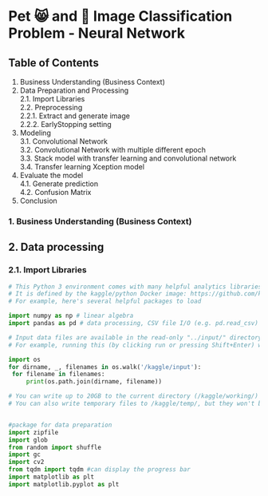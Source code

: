 # Pet 😸 and 🐶 Image Classification Problem - Neural Network


## Table of Contents
1. Business Understanding (Business Context)
2. Data Preparation and Processing\
   2.1. Import Libraries\
   2.2. Preprocessing\
        2.2.1. Extract and generate image\
        2.2.2. EarlyStopping setting
3. Modeling\
   3.1. Convolutional Network\
   3.2. Convolutional Network with multiple different epoch\
   3.3. Stack model with transfer learning and convolutional network\
   3.4. Transfer learning Xception model
4. Evaluate the model\
   4.1. Generate prediction\
   4.2. Confusion Matrix
5. Conclusion


### 1. Business Understanding (Business Context) 


## 2. Data processing
   ### 2.1. Import Libraries
   ```python
# This Python 3 environment comes with many helpful analytics libraries installed
# It is defined by the kaggle/python Docker image: https://github.com/kaggle/docker-python
# For example, here's several helpful packages to load

import numpy as np # linear algebra
import pandas as pd # data processing, CSV file I/O (e.g. pd.read_csv)

# Input data files are available in the read-only "../input/" directory
# For example, running this (by clicking run or pressing Shift+Enter) will list all files under the input directory

import os
for dirname, _, filenames in os.walk('/kaggle/input'):
    for filename in filenames:
        print(os.path.join(dirname, filename))

# You can write up to 20GB to the current directory (/kaggle/working/) that gets preserved as output when you create a version using "Save & Run All" 
# You can also write temporary files to /kaggle/temp/, but they won't be saved outside of the current session


#package for data preparation
import zipfile
import glob
from random import shuffle
import gc
import cv2
from tqdm import tqdm #can display the progress bar
import matplotlib as plt
import matplotlib.pyplot as plt




  
   ```
